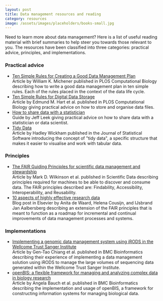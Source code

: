 ```yaml
---
layout: post
title: Data management resources and reading
category: resources
image: /assets/images/placeholders/books-small.jpg
---
```


Need to learn more about data management? Here is a list of useful reading
material with brief summaries to help steer you towards those relevant to you.
The resources have been classified into three categories: practical advice,
principles, and implementations.

### Practical advice

- [Ten Simple Rules for Creating a Good Data Management Plan](https://doi.org/10.1371/journal.pcbi.1004525)
  <br />
  Article by William K. Michener published in PLOS Computational Biology
  describing how to write a good data management plan in ten simple rules.
  Each of the rules placed in the context of the data life cycle.
- [Ten Simple Rules for Digital Data Storage](https://doi.org/10.1371/journal.pcbi.1005097)
  <br />
  Article by Edmund M. Hart et al. published in PLOS Computational Biology
  giving practical advice on how to store and organise data files.
- [How to share data with a statistician](https://github.com/jtleek/datasharing)
  <br />
  Guide by Jeff Leek giving practical advice on how to share data with a
  statistician or data scientist.
- [Tidy Data](http://doi.org/10.18637/jss.v059.i10)
  <br />
  Article by Hadley Wickham published in the Journal of Statistical Software
  introducing the concept of "tidy data", a specific structure that makes it
  easier to visualise and work with tabular data. 


### Principles

- [The FAIR Guiding Principles for scientific data management and stewardship](http://doi.org/10.1038/sdata.2016.18)
  <br />
  Article by Mark D. Wilkinson et al. published in Scientific Data describing
  principles required for machines to be able to discover and consume data.
  The FAIR principles described are: Findability, Accessibility,
  Interoperability, and Reusability.
- [10 aspects of highly effective research data](https://www.elsevier.com/connect/10-aspects-of-highly-effective-research-data)
  <br />
  Blog post in Elsevier by Anita de Waard, Helena Cousijn, and IJsbrand Jan Aalbersberg
  describing an extension of the FAIR principles that is meant to function as a
  roadmap for incremental and continual improvements of data management processes
  and systems.


### Implementations

- [Implementing a genomic data management system using iRODS in the Wellcome Trust Sanger Institute](https://doi.org/10.1186/1471-2105-12-361)
  <br />
  Article by Gen-Tao Chiang et al. published in BMC Bioinformatics describing
  their experience of implementing a data management solution using iRODS to
  manage the large volumes of sequencing data generated within the Wellcome Trust
  Sanger Institute. 
- [openBIS: a flexible framework for managing and analyzing complex data in biology research](https://doi.org/10.1186/1471-2105-12-468)
  <br />
  Article by Angela Bauch et al. published in BMC Bioinformatics describing the
  implementation and usage of openBIS, a framework for constructing information
  systems for managing biological data.
